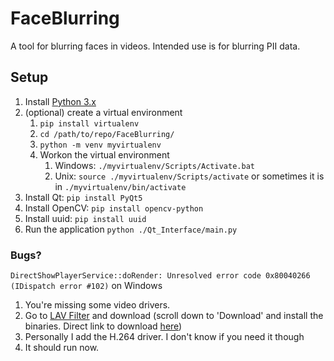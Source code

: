 # FaceBlurring
A tool for blurring faces in videos. Intended use is for blurring PII data.

## Setup
1. Install [Python 3.x](python.org)
2. (optional) create a virtual environment
   1. `pip install virtualenv`
   2. `cd /path/to/repo/FaceBlurring/`
   3. `python -m venv myvirtualenv`
   4. Workon the virtual environment
      1. Windows: `./myvirtualenv/Scripts/Activate.bat`
      2. Unix: `source ./myvirtualenv/Scripts/activate` or sometimes it is in `./myvirtualenv/bin/activate`
3. Install Qt: `pip install PyQt5`
4. Install OpenCV: `pip install opencv-python`
5. Install uuid: `pip install uuid`
6. Run the application `python ./Qt_Interface/main.py`

### Bugs?
`DirectShowPlayerService::doRender: Unresolved error code 0x80040266 (IDispatch error #102)` on Windows
1. You're missing some video drivers.
2. Go to [LAV Filter](http://forum.doom9.org/showthread.php?t=156191) and download (scroll down to 'Download' and install the binaries. Direct link to download [here](https://files.1f0.de/lavf/LAVFilters-0.74.1.exe))
3. Personally I add the H.264 driver. I don't know if you need it though
4. It should run now.